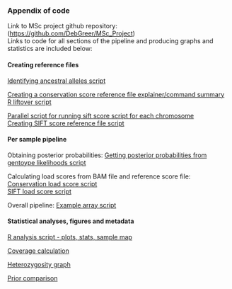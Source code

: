 ### Appendix of code
Link to MSc project github repository: (https://github.com/DebGreer/MSc_Project)  
Links to code for all sections of the pipeline and producing graphs and statistics are included below: 

#### Creating reference files
[Identifying ancestral alleles script](https://github.com/DebGreer/MSc_Project/blob/master/anc_seq_v1.py)  

[Creating a conservation score reference file explainer/command summary](https://github.com/DebGreer/MSc_Project/blob/master/Creating%20a%20conservation%20score%20reference%20file.md)  
[R liftover script](https://github.com/DebGreer/MSc_Project/blob/master/liftOver_apocrita.R)  

[Parallel script for running sift score script for each chromosome](https://github.com/DebGreer/MSc_Project/blob/master/parallel_sift_all.sh)  
[Creating SIFT score reference file script](https://github.com/DebGreer/MSc_Project/blob/master/sift_ref_file_v3.sh)  

#### Per sample pipeline
Obtaining posterior probabilities:
[Getting posterior probabilities from gentoype likelihoods script](https://github.com/DebGreer/MSc_Project/blob/master/all_genotype_likelihoods_v3.py)  

Calculating load scores from BAM file and reference score file:  
[Conservation load score script](https://github.com/DebGreer/MSc_Project/blob/master/mut_load_calculator_v3.py)  
[SIFT load score script](https://github.com/DebGreer/MSc_Project/blob/master/sift_calculator_v2.py)  

Overall pipeline:
[Example array script](https://github.com/DebGreer/MSc_Project/blob/master/array_pipeline_combined_modern_set4_1.sh)

#### Statistical analyses, figures and metadata

[R analysis script - plots, stats, sample map](https://github.com/DebGreer/MSc_Project/blob/master/Analysis_MSc_v6.R) 

[Coverage calculation](https://github.com/DebGreer/MSc_Project/blob/master/coverage_calculator.sh)

[Heterozygosity graph](https://github.com/DebGreer/MSc_Project/blob/master/Heterozygosity_graph_v3.R)

[Prior comparison](https://github.com/DebGreer/MSc_Project/blob/master/Prior_comparison_v2.R)
